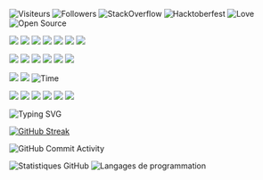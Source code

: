 <link rel="stylesheet" href="styles.css">

![Visiteurs](https://komarev.com/ghpvc/?username=enokseth&color=blueviolet&style=flat-square)
![Followers](https://img.shields.io/github/followers/enokseth?style=flat-square)
![StackOverflow](https://img.shields.io/badge/StackOverflow-helpful-orange?style=flat-square&logo=stackoverflow)
![Hacktoberfest](https://img.shields.io/badge/Hacktoberfest-%E2%9C%94-brightgreen?style=flat-square)
![Love](https://img.shields.io/badge/Made%20with-%E2%9D%A4-red?style=flat-square)
![Open Source](https://img.shields.io/badge/Open%20Source-%E2%9C%94-brightgreen?style=flat-square)



<img src="https://img.shields.io/badge/Kali-268BEE?style=for-the-badge&logo=kalilinux&logoColor=white"></img>
<img src="https://img.shields.io/badge/Ubuntu-E95420?style=for-the-badge&logo=ubuntu&logoColor=white"></img>
<img src="https://img.shields.io/badge/Android-3DDC84?style=for-the-badge&logo=android&logoColor=white"></img>
<img src="https://img.shields.io/badge/XDA--Developers-%23AC6E2F.svg?style=for-the-badge&logo=XDA-Developers&logoColor=white"></img>
<img src="https://img.shields.io/badge/iOS-000000?style=for-the-badge&logo=ios&logoColor=white"></img>
<img src="https://img.shields.io/badge/Linux-FCC624?style=for-the-badge&logo=linux&logoColor=black"></img>
<img src="https://img.shields.io/badge/-Stackoverflow-FE7A16?style=for-the-badge&logo=stack-overflow&logoColor=white"></img>

<img src="https://img.shields.io/badge/JavaScript-F7DF1E?style=for-the-badge&logo=javascript&logoColor=black"></img>
<img src="https://img.shields.io/badge/PHP-777BB4?style=for-the-badge&logo=php&logoColor=white"></img>
<img src="https://img.shields.io/badge/Python-3776AB?style=for-the-badge&logo=python&logoColor=white"></img>
<img src="https://img.shields.io/badge/Java-ED8B00?style=for-the-badge&logo=java&logoColor=white"></img>
<img src="https://img.shields.io/badge/perl-%2339457E.svg?style=for-the-badge&logo=perl&logoColor=white"></img>
<img src="https://img.shields.io/badge/mysql-%2300f.svg?style=for-the-badge&logo=mysql&logoColor=white"></img>

<img src="https://img.shields.io/badge/Krita-203759?style=for-the-badge&logo=krita&logoColor=EEF37B"></img>
<img src="https://img.shields.io/badge/Visual%20Studio%20Code-0078d7.svg?style=for-the-badge&logo=visual-studio-code&logoColor=white"></img>
![Time](https://img.shields.io/badge/Time-Now-blue?style=for-the-badge&logo=clock&logoColor=white)

<img src="https://img.shields.io/badge/DigitalOcean-%230167ff.svg?style=for-the-badge&logo=digitalOcean&logoColor=white"></img>
<img src="https://img.shields.io/badge/django-%23092E20.svg?style=for-the-badge&logo=django&logoColor=white"></img>
<img src="https://img.shields.io/badge/Flutter-%2302569B.svg?style=for-the-badge&logo=Flutter&logoColor=white"></img>
<img src="https://img.shields.io/badge/laravel-%23FF2D20.svg?style=for-the-badge&logo=laravel&logoColor=white"></img>
<img src="https://img.shields.io/badge/react-%2320232a.svg?style=for-the-badge&logo=react&logoColor=%2361DAFB"></img>
<img src="https://img.shields.io/badge/symfony-%23000000.svg?style=for-the-badge&logo=symfony&logoColor=white"></img>

![Typing SVG](https://readme-typing-svg.herokuapp.com?font=Fira+Code&size=22&duration=3000&pause=1000&color=F7768E&center=true&vCenter=true&width=435&lines=Reverse+Engineer+%7C+GSM+Enthusiast;Building+DracoNet+%F0%9F%90%89+;Radio+Recon+%7C+Modem+Unlock+Tools)

[![GitHub Streak](https://streak-stats.demolab.com/?user=enokseth&theme=tokyonight)](https://git.io/streak-stats)


![GitHub Commit Activity](https://img.shields.io/github/commit-activity/y/enokseth?style=flat-square)



![Statistiques GitHub](https://github-readme-stats.vercel.app/api?username=enokseth&show_icons=true&count_private=true)
 ![Langages de programmation](https://github-readme-stats.vercel.app/api/top-langs/?username=enokseth&layout=compact&count_private=true)
      


